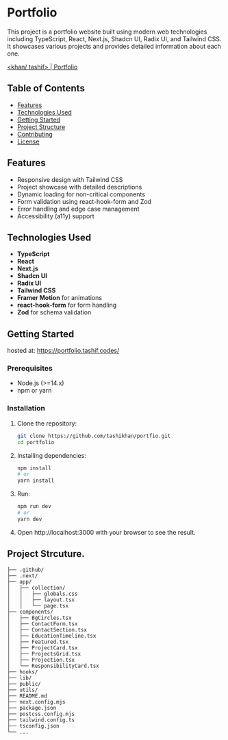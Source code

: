 # Portfolio

This project is a portfolio website built using modern web technologies including TypeScript, React, Next.js, Shadcn UI, Radix UI, and Tailwind CSS. It showcases various projects and provides detailed information about each one.

[<khan/ tashif> | Portfolio](https://portfolio.tashif.codes/)

## Table of Contents

- [Features](#features)
- [Technologies Used](#technologies-used)
- [Getting Started](#getting-started)
- [Project Structure](#project-structure)
- [Contributing](#contributing)
- [License](#license)

## Features

- Responsive design with Tailwind CSS
- Project showcase with detailed descriptions
- Dynamic loading for non-critical components
- Form validation using react-hook-form and Zod
- Error handling and edge case management
- Accessibility (a11y) support

## Technologies Used

- **TypeScript**
- **React**
- **Next.js**
- **Shadcn UI**
- **Radix UI**
- **Tailwind CSS**
- **Framer Motion** for animations
- **react-hook-form** for form handling
- **Zod** for schema validation

## Getting Started

hosted at: https://portfolio.tashif.codes/

### Prerequisites

- Node.js (>=14.x)
- npm or yarn

### Installation

1. Clone the repository:
   ```sh
   git clone https://github.com/tashikhan/portfio.git
   cd portfolio
   ```
2. Installing dependencies:
   ```sh
   npm install
   # or
   yarn install
   ```
3. Run:
   ```sh
   npm run dev
   # or
   yarn dev
   ```
4. Open http://localhost:3000 with your browser to see the result.

## Project Strcuture.

```
├── .github/
├── .next/
├── app/
│   ├── collection/
│   │   ├── globals.css
│   │   ├── layout.tsx
│   │   └── page.tsx
├── components/
│   ├── BgCircles.tsx
│   ├── ContactForm.tsx
│   ├── ContactSection.tsx
│   ├── EducationTimeline.tsx
│   ├── Featured.tsx
│   ├── ProjectCard.tsx
│   ├── ProjectsGrid.tsx
│   ├── Projection.tsx
│   └── ResponsibilityCard.tsx
├── hooks/
├── lib/
├── public/
├── utils/
├── README.md
├── next.config.mjs
├── package.json
├── postcss.config.mjs
├── tailwind.config.ts
├── tsconfig.json
└── ...
```
